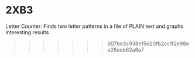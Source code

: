 # 2XB3
Letter Counter: Finds two letter patterns in a file of PLAIN text and graphs interesting results
>>>>>>> d07be3c938e15d20fb2cc1f2e98ea26eeb62a8a7
